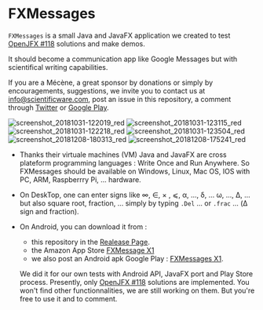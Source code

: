# FXMessages
`FXMessages` is a small Java and JavaFX application we created to test [OpenJFX #118](https://github.com/javafxports/openjdk-jfx/issues/118) solutions and make demos.

It should become a communication app like Google Messages but with scientifical writing capabilities.

If you are a Mécène, a great sponsor by donations or simply by encouragements, suggestions, we invite you to contact us at info@scientificware.com, post an issue in this repository, a comment through [Twitter](https://twitter.com/ScientificWare) or [Google Play](https://play.google.com/store/apps/details?id=com.fxmessages).

![screenshot_20181031-122019_red](https://user-images.githubusercontent.com/19194678/47786391-f172a000-dd0b-11e8-9035-a3a88f1d7586.png) ![screenshot_20181031-123115_red](https://user-images.githubusercontent.com/19194678/47786411-fdf6f880-dd0b-11e8-8590-1ca412d64f28.png) ![screenshot_20181031-122218_red](https://user-images.githubusercontent.com/19194678/47786430-06e7ca00-dd0c-11e8-8444-7643fcbc8147.png) ![screenshot_20181031-123504_red](https://user-images.githubusercontent.com/19194678/47786437-0d764180-dd0c-11e8-8491-3e9ece4c72da.png) ![screenshot_20181208-180313_red](https://user-images.githubusercontent.com/19194678/49688531-05cc6880-fb14-11e8-8f91-e454d4600e70.png) ![screenshot_20181208-175241_red](https://user-images.githubusercontent.com/19194678/49688488-64451700-fb13-11e8-8828-40fb400b508c.png)

- Thanks their virtuale machines (VM) Java and JavaFX are cross plateform programming languages : Write Once and Run Anywhere. So FXMessages should be available on Windows, Linux, Mac OS, IOS with PC, ARM, Raspberrry Pi, ... hardware.
- On DeskTop, one can enter signs like ∞, ∈, × , ⩽, α, ..., δ, ... ω, ..., Δ, ... but also square root, fraction, ... simply by typing `.Del` ... or `.frac` ... (Δ sign and fraction).
- On Android, you can download it from :
  - this repository in the [Realease Page](https://github.com/scientificware/FXMessages/releases).
  - the Amazon App Store [FXMessage X1](https://www.amazon.fr/ScientificWare-FXMessages-X1/dp/B07NWSSLKZ/)
  - we also post an Android apk Google Play : [FXMessages X1](https://play.google.com/store/apps/details?id=com.fxmessages).
  
  We did it for our own tests with Android API, JavaFX port and Play Store process. Presently, only [OpenJFX #118](https://github.com/javafxports/openjdk-jfx/issues/118) solutions are implemented. You won't find other functionnalities, we are still working on them. But you're free to use it and to comment.
